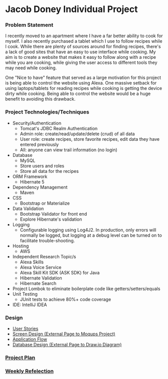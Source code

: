 # Jacob Doney Individual Project

### Problem Statement

I recently moved to an apartment where I have a far better ability to cook for myself.
I also recently purchased a tablet which I use to follow recipes while I cook.
While there are plenty of sources around for finding recipes, there's a lack of good 
sites that have an easy to use interface while cooking. My aim is to create a website that
makes it easy to follow along with a recipe while you are cooking, while giving the user access
to different tools they may need while cooking. 

One "Nice to have" feature that served as a large motivation for this project is being able to control the website using Alexa.
One massive setback for using laptops/tablets for reading recipes while cooking is getting
the device dirty while cooking. Being able to control the website would be a huge benefit to
avoiding this drawback.

### Project Technologies/Techniques 

* Security/Authentication
  * Tomcat's JDBC Realm Authentication
  * Admin role: create/read/update/delete (crud) of all data
  * User role: create recipes, store favorite recipes, edit data they have entered previously
  * All: anyone can view trail information (no login)
* Database
  * MySQL
  * Store users and roles
  * Store all data for the recipes
* ORM Framework
  * Hibernate 5
* Dependency Management
  * Maven
* CSS 
  * Bootstrap or Materialize
* Data Validation
  * Bootstrap Validator for front end
  * Explore Hibernate's validation
* Logging
  * Configurable logging using Log4J2. In production, only errors will normally be logged, but logging at a debug level can be turned on to facilitate trouble-shooting. 
* Hosting
  * AWS
* Independent Research Topic/s
  * Alexa Skills
  * Alexa Voice Service
  * Alexa Skill Kit SDK (ASK SDK) for Java
  * Hibernate Validation
  * Hibernate Search
* Project Lombok to eliminate boilerplate code like getters/setters/equals
* Unit Testing
  * JUnit tests to achieve 80%+ code coverage 
* IDE: IntelliJ IDEA

### Design

* [User Stories](DesignDocuments/userStories.md)
* [Screen Design (External Page to Moqups Project)](https://app.moqups.com/PwlaN4YYza/view/page/aa9df7b72)
* [Application Flow](DesignDocuments/applicationFlow.md)
* [Database Design (External Page to Draw.io Diagram)](https://drive.google.com/file/d/1Xa2Qe7GLNbkUfWn-g1wTmdzZB7NCPQyq/view?usp=sharing)

### [Project Plan](ProjectPlan.md)

### [Weekly Refelection](WeeklyReflection.md)